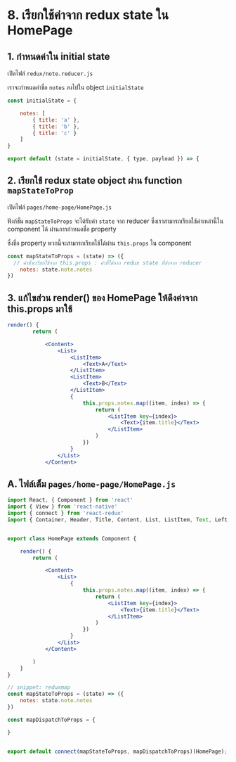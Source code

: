 # 8. เรียกใช้ค่าจาก redux state ใน HomePage

## 1. กำหนดค่าใน initial state 

เปิดไฟล์ `redux/note.reducer.js`

เราจะกำหนดค่าชื่อ `notes` ลงไปใน object `initialState` 

```js
const initialState = {

    notes: [
        { title: 'a' },
        { title: 'b' },
        { title: 'c' }
    ]
}

export default (state = initialState, { type, payload }) => {
```

## 2. เรียกใช้ redux state object ผ่าน function `mapStateToProp`

เปิดไฟล์ `pages/home-page/HomePage.js`

ฟังก์ชั่น `mapStateToProps` จะได้รับค่า `state` จาก reducer ซึ่งเราสามารถเรียกใช้ค่าเหล่านี้ใน component ได้ ผ่านการกำหนดชื่อ property

ซึ่งชื่อ property พวกนี้จะสามารถเรียกใช้ได้ผ่าน `this.props` ใน component

```js
const mapStateToProps = (state) => ({
  // ค่าที่จะเรียกใช้จาก this.props : ค่าที่ได้จาก redux state ที่ส่งจาก reducer  
    notes: state.note.notes
})
```

## 3. แก้ไขส่วน render() ของ HomePage ให้ดึงค่าจาก this.props มาใช้

```jsx
render() {
        return (

            <Content>
                <List>
                    <ListItem>
                        <Text>A</Text>
                    </ListItem>
                    <ListItem>
                        <Text>B</Text>
                    </ListItem>
                    {
                        this.props.notes.map((item, index) => {
                            return (
                                <ListItem key={index}>
                                    <Text>{item.title}</Text>
                                </ListItem>
                            )
                        })
                    }
                </List>
            </Content>
```

## A. ไฟล์เต็ม `pages/home-page/HomePage.js`

```jsx
import React, { Component } from 'react'
import { View } from 'react-native'
import { connect } from 'react-redux'
import { Container, Header, Title, Content, List, ListItem, Text, Left, Right, Body, Button, Icon } from 'native-base';


export class HomePage extends Component {

    render() {
        return (

            <Content>
                <List>
                    {
                        this.props.notes.map((item, index) => {
                            return (
                                <ListItem key={index}>
                                    <Text>{item.title}</Text>
                                </ListItem>
                            )
                        })
                    }
                </List>
            </Content>

        )
    }
}

// snippet: reduxmap
const mapStateToProps = (state) => ({
    notes: state.note.notes
})

const mapDispatchToProps = {

}


export default connect(mapStateToProps, mapDispatchToProps)(HomePage);
```